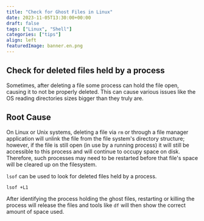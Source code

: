 ```yaml
---
title: "Check for Ghost Files in Linux"
date: 2023-11-05T13:30:00+00:00
draft: false
tags: ["Linux", "Shell"]
categories: ["tips"]
align: left
featuredImage: banner.en.png
---
```


## Check for deleted files held by a process

Sometimes, after deleting a file some process can hold the file open, causing it to not be properly deleted. This can cause various issues like the OS reading directories sizes bigger than they truly are.

## Root Cause

On Linux or Unix systems, deleting a file via `rm` or through a file manager application will unlink the file from the file system's directory structure; however, if the file is still open (in use by a running process) it will still be accessible to this process and will continue to occupy space on disk. Therefore, such processes may need to be restarted before that file's space will be cleared up on the filesystem.

`lsof` can be used to look for deleted files held by a process.

```shell
lsof +L1
```

After identifying the process holding the ghost files, restarting or killing the process will release the files and tools like `df` will then show the correct amount of space used.
